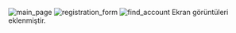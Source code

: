![main_page](https://github.com/hazalyesilkaya/login_project_hazal_yesilkaya/assets/115404578/febf2984-95f8-4c1b-927b-58d5108e77a5)
![registration_form](https://github.com/hazalyesilkaya/login_project_hazal_yesilkaya/assets/115404578/1c1860c4-7e4f-4d8f-a12d-0377e0e3de39)
![find_account](https://github.com/hazalyesilkaya/login_project_hazal_yesilkaya/assets/115404578/23979e40-07d2-404e-af2f-ea3735167f71)
Ekran görüntüleri eklenmiştir.
